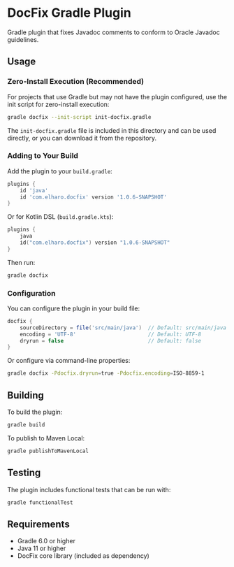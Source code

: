 # DocFix Gradle Plugin

Gradle plugin that fixes Javadoc comments to conform to Oracle Javadoc guidelines.

## Usage

### Zero-Install Execution (Recommended)

For projects that use Gradle but may not have the plugin configured, use the init script for zero-install execution:

```bash
gradle docfix --init-script init-docfix.gradle
```

The `init-docfix.gradle` file is included in this directory and can be used directly, or you can download it from the repository.

### Adding to Your Build

Add the plugin to your `build.gradle`:

```groovy
plugins {
    id 'java'
    id 'com.elharo.docfix' version '1.0.6-SNAPSHOT'
}
```

Or for Kotlin DSL (`build.gradle.kts`):

```kotlin
plugins {
    java
    id("com.elharo.docfix") version "1.0.6-SNAPSHOT"
}
```

Then run:

```bash
gradle docfix
```

### Configuration

You can configure the plugin in your build file:

```groovy
docfix {
    sourceDirectory = file('src/main/java')  // Default: src/main/java
    encoding = 'UTF-8'                       // Default: UTF-8
    dryrun = false                           // Default: false
}
```

Or configure via command-line properties:

```bash
gradle docfix -Pdocfix.dryrun=true -Pdocfix.encoding=ISO-8859-1
```

## Building

To build the plugin:

```bash
gradle build
```

To publish to Maven Local:

```bash
gradle publishToMavenLocal
```

## Testing

The plugin includes functional tests that can be run with:

```bash
gradle functionalTest
```

## Requirements

- Gradle 6.0 or higher
- Java 11 or higher
- DocFix core library (included as dependency)
